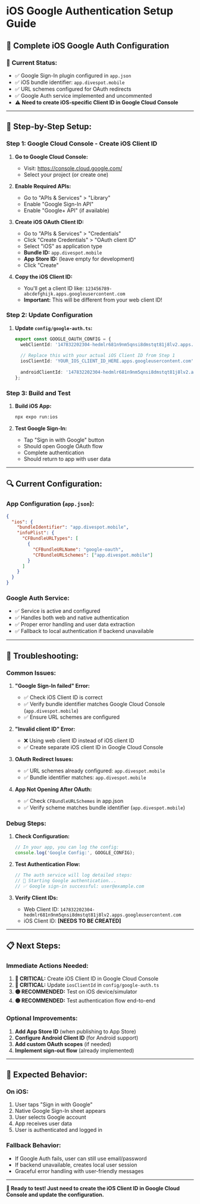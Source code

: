 # iOS Google Authentication Setup Guide

## 📱 Complete iOS Google Auth Configuration

### 🔧 **Current Status:**
- ✅ Google Sign-In plugin configured in `app.json`
- ✅ iOS bundle identifier: `app.divespot.mobile`
- ✅ URL schemes configured for OAuth redirects
- ✅ Google Auth service implemented and uncommented
- ⚠️ **Need to create iOS-specific Client ID in Google Cloud Console**

---

## 🚀 **Step-by-Step Setup:**

### **Step 1: Google Cloud Console - Create iOS Client ID**

1. **Go to Google Cloud Console:**
   - Visit: https://console.cloud.google.com/
   - Select your project (or create one)

2. **Enable Required APIs:**
   - Go to "APIs & Services" > "Library"
   - Enable "Google Sign-In API"
   - Enable "Google+ API" (if available)

3. **Create iOS OAuth Client ID:**
   - Go to "APIs & Services" > "Credentials"
   - Click "Create Credentials" > "OAuth client ID"
   - Select "iOS" as application type
   - **Bundle ID:** `app.divespot.mobile`
   - **App Store ID:** (leave empty for development)
   - Click "Create"

4. **Copy the iOS Client ID:**
   - You'll get a client ID like: `123456789-abcdefghijk.apps.googleusercontent.com`
   - **Important:** This will be different from your web client ID!

### **Step 2: Update Configuration**

1. **Update `config/google-auth.ts`:**
   ```typescript
   export const GOOGLE_OAUTH_CONFIG = {
     webClientId: '147832202304-hedmlr681n9nm5qnsi8dmstqt81j8lv2.apps.googleusercontent.com',
     
     // Replace this with your actual iOS Client ID from Step 1
     iosClientId: 'YOUR_IOS_CLIENT_ID_HERE.apps.googleusercontent.com',
     
     androidClientId: '147832202304-hedmlr681n9nm5qnsi8dmstqt81j8lv2.apps.googleusercontent.com',
   };
   ```

### **Step 3: Build and Test**

1. **Build iOS App:**
   ```bash
   npx expo run:ios
   ```

2. **Test Google Sign-In:**
   - Tap "Sign in with Google" button
   - Should open Google OAuth flow
   - Complete authentication
   - Should return to app with user data

---

## 🔍 **Current Configuration:**

### **App Configuration (`app.json`):**
```json
{
  "ios": {
    "bundleIdentifier": "app.divespot.mobile",
    "infoPlist": {
      "CFBundleURLTypes": [
        {
          "CFBundleURLName": "google-oauth",
          "CFBundleURLSchemes": ["app.divespot.mobile"]
        }
      ]
    }
  }
}
```

### **Google Auth Service:**
- ✅ Service is active and configured
- ✅ Handles both web and native authentication
- ✅ Proper error handling and user data extraction
- ✅ Fallback to local authentication if backend unavailable

---

## 🐛 **Troubleshooting:**

### **Common Issues:**

1. **"Google Sign-In failed" Error:**
   - ✅ Check iOS Client ID is correct
   - ✅ Verify bundle identifier matches Google Cloud Console (`app.divespot.mobile`)
   - ✅ Ensure URL schemes are configured

2. **"Invalid client ID" Error:**
   - ❌ Using web client ID instead of iOS client ID
   - ✅ Create separate iOS client ID in Google Cloud Console

3. **OAuth Redirect Issues:**
   - ✅ URL schemes already configured: `app.divespot.mobile`
   - ✅ Bundle identifier matches: `app.divespot.mobile`

4. **App Not Opening After OAuth:**
   - ✅ Check `CFBundleURLSchemes` in app.json
   - ✅ Verify scheme matches bundle identifier (`app.divespot.mobile`)

### **Debug Steps:**

1. **Check Configuration:**
   ```typescript
   // In your app, you can log the config:
   console.log('Google Config:', GOOGLE_CONFIG);
   ```

2. **Test Authentication Flow:**
   ```typescript
   // The auth service will log detailed steps:
   // 🔐 Starting Google authentication...
   // ✅ Google sign-in successful: user@example.com
   ```

3. **Verify Client IDs:**
   - Web Client ID: `147832202304-hedmlr681n9nm5qnsi8dmstqt81j8lv2.apps.googleusercontent.com`
   - iOS Client ID: **[NEEDS TO BE CREATED]**

---

## 📋 **Next Steps:**

### **Immediate Actions Needed:**

1. **🔴 CRITICAL:** Create iOS Client ID in Google Cloud Console
2. **🔴 CRITICAL:** Update `iosClientId` in `config/google-auth.ts`
3. **🟡 RECOMMENDED:** Test on iOS device/simulator
4. **🟡 RECOMMENDED:** Test authentication flow end-to-end

### **Optional Improvements:**

1. **Add App Store ID** (when publishing to App Store)
2. **Configure Android Client ID** (for Android support)
3. **Add custom OAuth scopes** (if needed)
4. **Implement sign-out flow** (already implemented)

---

## 🎯 **Expected Behavior:**

### **On iOS:**
1. User taps "Sign in with Google"
2. Native Google Sign-In sheet appears
3. User selects Google account
4. App receives user data
5. User is authenticated and logged in

### **Fallback Behavior:**
- If Google Auth fails, user can still use email/password
- If backend unavailable, creates local user session
- Graceful error handling with user-friendly messages

---

**🚀 Ready to test! Just need to create the iOS Client ID in Google Cloud Console and update the configuration.**
